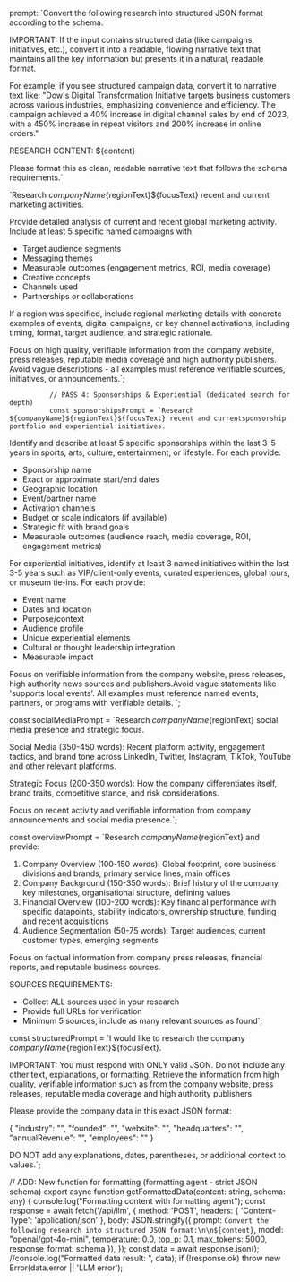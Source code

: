 
prompt: `Convert the following research into structured JSON format according to the schema.

IMPORTANT: If the input contains structured data (like campaigns, initiatives, etc.), convert it into a readable, flowing narrative text that maintains all the key information but presents it in a natural, readable format.

For example, if you see structured campaign data, convert it to narrative text like:
"Dow's Digital Transformation Initiative targets business customers across various industries, emphasizing convenience and efficiency. The campaign achieved a 40% increase in digital channel sales by end of 2023, with a 450% increase in repeat visitors and 200% increase in online orders."

RESEARCH CONTENT:
${content}

Please format this as clean, readable narrative text that follows the schema requirements.`










`Research ${companyName}${regionText}${focusText} recent and current marketing activities.

Provide detailed analysis of current and recent global marketing activity. Include at least 5 specific named campaigns with:
- Target audience segments
- Messaging themes  
- Measurable outcomes (engagement metrics, ROI, media coverage)
- Creative concepts
- Channels used
- Partnerships or collaborations

If a region was specified, include regional marketing details with concrete examples of events, digital campaigns, or key channel activations, including timing, format, target audience, and strategic rationale.

Focus on high quality, verifiable information from the company website, press releases, reputable media coverage and high authority publishers. Avoid vague descriptions - all examples must reference verifiable sources, initiatives, or announcements.`;







              // PASS 4: Sponsorships & Experiential (dedicated search for depth)
              const sponsorshipsPrompt = `Research ${companyName}${regionText}${focusText} recent and currentsponsorship portfolio and experiential initiatives.

Identify and describe at least 5 specific sponsorships within the last 3-5 years in sports, arts, culture, entertainment, or lifestyle. For each provide:
- Sponsorship name
- Exact or approximate start/end dates
- Geographic location
- Event/partner name
- Activation channels
- Budget or scale indicators (if available)
- Strategic fit with brand goals
- Measurable outcomes (audience reach, media coverage, ROI, engagement metrics)

For experiential initiatives, identify at least 3 named initiatives within the last 3-5 years such as VIP/client-only events, curated experiences, global tours, or museum tie-ins. For each provide:
- Event name
- Dates and location
- Purpose/context
- Audience profile
- Unique experiential elements
- Cultural or thought leadership integration
- Measurable impact

Focus on verifiable information from the company website, press releases, high authority news sources and publishers.Avoid vague statements like 'supports local events'. All examples must reference named events, partners, or programs with verifiable details. `;


const socialMediaPrompt = `Research ${companyName}${regionText} social media presence and strategic focus.

Social Media (350-450 words): Recent platform activity, engagement tactics, and brand tone across LinkedIn, Twitter, Instagram, TikTok, YouTube and other relevant platforms.

Strategic Focus (200-350 words): How the company differentiates itself, brand traits, competitive stance, and risk considerations.

Focus on recent activity and verifiable information from company announcements and social media presence.`;





const overviewPrompt = `Research ${companyName}${regionText} and provide:

1. Company Overview (100-150 words): Global footprint, core business divisions and brands, primary service lines, main offices
2. Company Background (150-350 words): Brief history of the company, key milestones, organisational structure, defining values
3. Financial Overview (100-200 words): Key financial performance with specific datapoints, stability indicators, ownership structure, funding and recent acquisitions
4. Audience Segmentation (50-75 words): Target audiences, current customer types, emerging segments

Focus on factual information from company press releases, financial reports, and reputable business sources.

SOURCES REQUIREMENTS:
- Collect ALL sources used in your research
- Provide full URLs for verification
- Minimum 5 sources, include as many relevant sources as found`;





const structuredPrompt = `I would like to research the company ${companyName}${regionText}${focusText}. 

IMPORTANT: You must respond with ONLY valid JSON. Do not include any other text, explanations, or formatting. Retrieve the information from high quality, verifiable information such as from the company website, press releases, reputable media coverage and high authority publishers

Please provide the company data in this exact JSON format:

{
  "industry": "<value>",
  "founded": "<value>",
  "website": "<value>",
  "headquarters": "<value>",
  "annualRevenue": "<value>",
  "employees": "<value>"
}

DO NOT add any explanations, dates, parentheses, or additional context to values.`;







// ADD: New function for formatting (formatting agent - strict JSON schema)
export async function getFormattedData(content: string, schema: any) {
  console.log("Formatting content with formatting agent");
  const response = await fetch('/api/llm', {
    method: 'POST',
    headers: { 'Content-Type': 'application/json' },
    body: JSON.stringify({ 
      prompt: `Convert the following research into structured JSON format:\n\n${content}`,
      model: "openai/gpt-4o-mini",
      temperature: 0.0,
      top_p: 0.1,
      max_tokens: 5000,
      response_format: schema
    }),
  });
  const data = await response.json();
  //console.log("Formatted data result: ", data);
  if (!response.ok) throw new Error(data.error || 'LLM error');